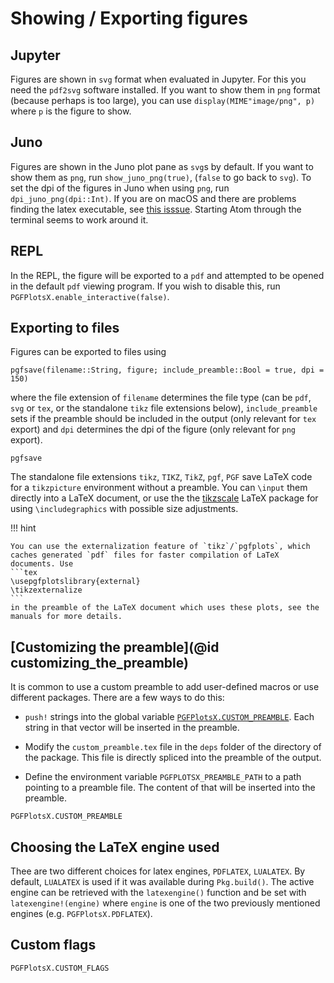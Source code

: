 #  Showing / Exporting figures

## Jupyter

Figures are shown in `svg` format when evaluated in Jupyter. For this you need the `pdf2svg` software installed. If you want to show them in `png` format (because perhaps is too large), you can use `display(MIME"image/png", p)` where `p` is the figure to show.

## Juno

Figures are shown in the Juno plot pane as `svg`s by default. If you want to show them as `png`, run `show_juno_png(true)`, (`false` to go back to `svg`).
To set the dpi of the figures in Juno when using `png`, run `dpi_juno_png(dpi::Int)`.
If you are on macOS and there are problems finding the latex executable, see [this isssue](https://github.com/atom/atom/issues/6956).
Starting Atom through the terminal seems to work around it.

## REPL

In the REPL, the figure will be exported to a `pdf` and attempted to be opened in the default `pdf` viewing program. If you wish to disable this, run `PGFPlotsX.enable_interactive(false)`.

## Exporting to files

Figures can be exported to files using

```jlcon
pgfsave(filename::String, figure; include_preamble::Bool = true, dpi = 150)
```

where the file extension of `filename` determines the file type (can be `pdf`, `svg` or `tex`, or the standalone `tikz` file extensions below), `include_preamble` sets if the preamble should be included in the output (only relevant for `tex` export) and `dpi` determines the dpi of the figure (only relevant for `png` export).

```@docs
pgfsave
```

The standalone file extensions `tikz`, `TIKZ`, `TikZ`, `pgf`, `PGF` save LaTeX code for a `tikzpicture` environment without a preamble. You can `\input` them directly into a LaTeX document, or use the the [tikzscale](https://www.ctan.org/pkg/tikzscale) LaTeX package for using `\includegraphics` with possible size adjustments.

!!! hint

    You can use the externalization feature of `tikz`/`pgfplots`, which caches generated `pdf` files for faster compilation of LaTeX documents. Use
    ```tex
    \usepgfplotslibrary{external}
    \tikzexternalize
    ```
    in the preamble of the LaTeX document which uses these plots, see the manuals for more details.

## [Customizing the preamble](@id customizing_the_preamble)

It is common to use a custom preamble to add user-defined macros or use different packages.
There are a few ways to do this:

* `push!` strings into the global variable [`PGFPlotsX.CUSTOM_PREAMBLE`](@ref). Each string in that vector will be inserted in the preamble.

* Modify the `custom_preamble.tex` file in the `deps` folder of the directory of the package. This file is directly spliced into the preamble of the output.

* Define the environment variable `PGFPLOTSX_PREAMBLE_PATH` to a path pointing to a preamble file. The content of that will be inserted into the preamble.

```@docs
PGFPlotsX.CUSTOM_PREAMBLE
```

## Choosing the LaTeX engine used

Thee are two different choices for latex engines, `PDFLATEX`, `LUALATEX`.
By default, `LUALATEX` is used if it was available during `Pkg.build()`. The active engine can be retrieved with the `latexengine()` function and be set with `latexengine!(engine)` where `engine` is one of the two previously mentioned engines (e.g. `PGFPlotsX.PDFLATEX`).

## Custom flags

```@docs
PGFPlotsX.CUSTOM_FLAGS
```
